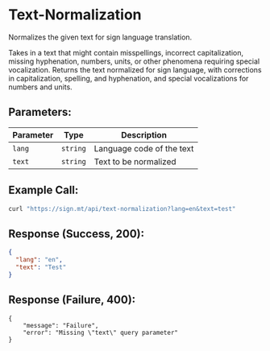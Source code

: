# Text-Normalization

Normalizes the given text for sign language translation.

Takes in a text that might contain misspellings, incorrect capitalization,
missing hyphenation, numbers, units, or other phenomena requiring special
vocalization. Returns the text normalized for sign language, with corrections in
capitalization, spelling, and hyphenation, and special vocalizations for
numbers and units.

## Parameters:

| Parameter | Type     | Description               |
| --------- | -------- | ------------------------- |
| `lang`    | `string` | Language code of the text |
| `text`    | `string` | Text to be normalized     |

## Example Call:

```bash
curl "https://sign.mt/api/text-normalization?lang=en&text=test"
```

## Response (Success, 200):

```json
{
  "lang": "en",
  "text": "Test"
}
```

## Response (Failure, 400):

```
{
    "message": "Failure",
    "error": "Missing \"text\" query parameter"
}
```
